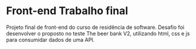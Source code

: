 # Front-end Trabalho final

Projeto final de front-end do curso de residência de software.
Desafio foi desenvolver o proposto no teste The beer bank V2, utilizando html, css e js para consumidar dados de uma API.

